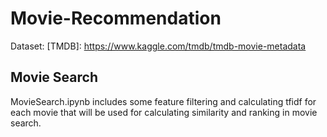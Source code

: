 # Movie-Recommendation
Dataset: [TMDB]: https://www.kaggle.com/tmdb/tmdb-movie-metadata
## Movie Search
MovieSearch.ipynb includes some feature filtering and calculating tfidf for each movie that will be used for calculating similarity and ranking in movie search.



